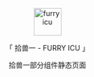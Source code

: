 <p align="center">
  <a href="https://furry.icu">
    <img alt="furryicu" src="./furryicu.ico" style="width: 55px; height: 55px;">
  </a>
</p>

<p align="center">
「 拾兽一 - FURRY ICU 」
</p>
<p align="center">
拾兽一部分组件静态页面
</p>

